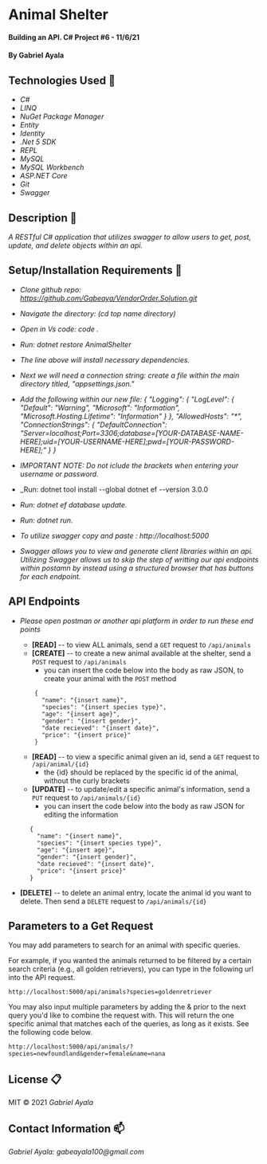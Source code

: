 # Animal Shelter
####  Building an API. C# Project #6 - 11/6/21 


#### By Gabriel Ayala

## Technologies Used :floppy_disk:
* _C#_
* _LINQ_
* _NuGet Package Manager_
* _Entity_
* _Identity_
* _.Net 5 SDK_
* _REPL_
* _MySQL_
* _MySQL Workbench_
* _ASP.NET Core_
* _Git_
* _Swagger_



## Description :page_with_curl:
_A RESTful C# application that utilizes swagger to allow users to get, post, update, and delete objects within an api._

## Setup/Installation Requirements :triangular_ruler:

* _Clone github repo: https://github.com/Gabeaya/VendorOrder.Solution.git_
* _Navigate the directory: (cd top name directory)_
* _Open in Vs code: code ._
* _Run: dotnet restore AnimalShelter_
* _The line above will install necessary dependencies._
* _Next we will need a connection string: create a file within the main directory titled, "appsettings.json."_
* _Add the following within our new file: 
{
  "Logging": {
    "LogLevel": {
      "Default": "Warning",
      "Microsoft": "Information",
      "Microsoft.Hosting.Lifetime": "Information"
    }
  },
  "AllowedHosts": "*",
  "ConnectionStrings": {
    "DefaultConnection": "Server=localhost;Port=3306;database=[YOUR-DATABASE-NAME-HERE];uid=[YOUR-USERNAME-HERE];pwd=[YOUR-PASSWORD-HERE];"
  }
}_
* _IMPORTANT NOTE: Do not iclude the brackets when entering your username or password._

* _Run: dotnet tool install --global dotnet ef --version 3.0.0 

* _Run: dotnet ef database update._

* _Run: dotnet run._

* _To utilize swagger copy and paste : http://localhost:5000_

* _Swagger allows you to view and generate client libraries within an api. Utilizing Swagger allows us to skip the step of writting our api endpoints within postamn by instead using a structured browser that has buttons for each endpoint._

## API Endpoints
* _Please open postman or another api platform in order to run these end points_


  - **[READ]** -- to view ALL animals, send a `GET` request to `/api/animals`
  - **[CREATE]** -- to create a new animal available at the shelter, send a `POST` request to `/api/animals`
    - you can insert the code below into the body as raw JSON, to create your animal with the `POST` method
  ```
      {
        "name": "{insert name}",
        "species": "{insert species type}",
        "age": "{insert age}",
        "gender": "{insert gender}",
        "date recieved": "{insert date}",
        "price": "{insert price}"
      }
  ```
  - **[READ]** -- to view a specific animal given an id, send a `GET` request to `/api/animal/{id}`
    - the {id} should be replaced by the specific id of the animal, without the curly brackets
  - **[UPDATE]** -- to update/edit a specific animal's information, send a `PUT` request to `/api/animals/{id}`
    - you can insert the code below into the body as raw JSON for editing the information
```
      {
        "name": "{insert name}",
        "species": "{insert species type}",
        "age": "{insert age}",
        "gender": "{insert gender}",
        "date recieved": "{insert date}",
        "price": "{insert price}"
      }
```
  - **[DELETE]** -- to delete an animal entry, locate the animal id you want to delete. Then send a `DELETE` request to `/api/animals/{id}`

## Parameters to a Get Request
You may add parameters to search for an animal with specific queries.

For example, if you wanted the animals returned to be filtered by a certain search criteria (e.g., all golden retrievers), you can type in the following url into the API request.

```
http://localhost:5000/api/animals?species=goldenretriever
```
You may also input multiple parameters by adding the & prior to the next query you'd like to combine the request with. This will return the one specific animal that matches each of the queries, as long as it exists. See the following code below.

```
http://localhost:5000/api/animals/?species=newfoundland&gender=female&name=nana
```




## License :clipboard:
MIT &copy; 2021 _Gabriel Ayala_
## Contact Information :mailbox:

_Gabriel Ayala:
gabeayala100@gmail.com_